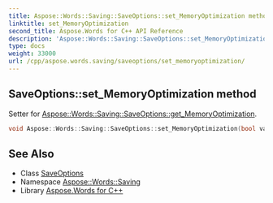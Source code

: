 ```yaml
---
title: Aspose::Words::Saving::SaveOptions::set_MemoryOptimization method
linktitle: set_MemoryOptimization
second_title: Aspose.Words for C++ API Reference
description: 'Aspose::Words::Saving::SaveOptions::set_MemoryOptimization method. Setter for Aspose::Words::Saving::SaveOptions::get_MemoryOptimization in C++.'
type: docs
weight: 33000
url: /cpp/aspose.words.saving/saveoptions/set_memoryoptimization/
---
```

## SaveOptions::set_MemoryOptimization method


Setter for [Aspose::Words::Saving::SaveOptions::get_MemoryOptimization](../get_memoryoptimization/).

```cpp
void Aspose::Words::Saving::SaveOptions::set_MemoryOptimization(bool value)
```

## See Also

* Class [SaveOptions](../)
* Namespace [Aspose::Words::Saving](../../)
* Library [Aspose.Words for C++](../../../)
